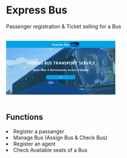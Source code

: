 # Express Bus
Passenger registration & Ticket selling for a Bus

<br>
<img
  src="assets/Express landing.png"
  alt="Alt text"
  title="Optional title"
  style="display: inline-block; margin: 0 auto; max-width: 300px">
<br><br>
<h2>Functions</h2>
<li>Register a passanger</li>
<li>Manage Bus (Assign Bus & Check Bus)</li>
<li>Register an agent</li>
<li>Check Available seats of a Bus</li>

